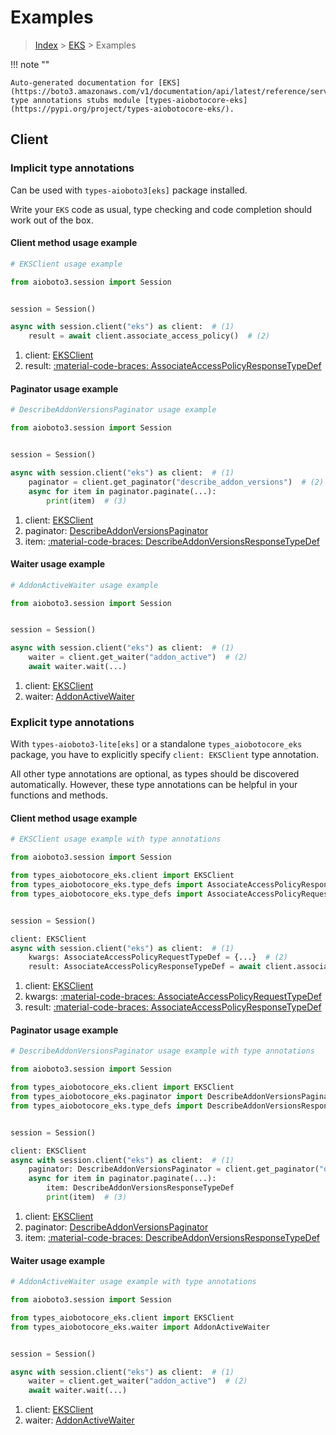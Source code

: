 # Examples

> [Index](../README.md) > [EKS](./README.md) > Examples

!!! note ""

    Auto-generated documentation for [EKS](https://boto3.amazonaws.com/v1/documentation/api/latest/reference/services/eks.html#eks)
    type annotations stubs module [types-aiobotocore-eks](https://pypi.org/project/types-aiobotocore-eks/).

## Client

### Implicit type annotations

Can be used with `types-aioboto3[eks]` package installed.

Write your `EKS` code as usual,
type checking and code completion should work out of the box.



#### Client method usage example

```python
# EKSClient usage example

from aioboto3.session import Session


session = Session()

async with session.client("eks") as client:  # (1)
    result = await client.associate_access_policy()  # (2)
```

1. client: [EKSClient](./client.md)
2. result: [:material-code-braces: AssociateAccessPolicyResponseTypeDef](./type_defs.md#associateaccesspolicyresponsetypedef)



#### Paginator usage example

```python
# DescribeAddonVersionsPaginator usage example

from aioboto3.session import Session


session = Session()

async with session.client("eks") as client:  # (1)
    paginator = client.get_paginator("describe_addon_versions")  # (2)
    async for item in paginator.paginate(...):
        print(item)  # (3)
```

1. client: [EKSClient](./client.md)
2. paginator: [DescribeAddonVersionsPaginator](./paginators.md#describeaddonversionspaginator)
3. item: [:material-code-braces: DescribeAddonVersionsResponseTypeDef](./type_defs.md#describeaddonversionsresponsetypedef)



#### Waiter usage example

```python
# AddonActiveWaiter usage example

from aioboto3.session import Session


session = Session()

async with session.client("eks") as client:  # (1)
    waiter = client.get_waiter("addon_active")  # (2)
    await waiter.wait(...)
```

1. client: [EKSClient](./client.md)
2. waiter: [AddonActiveWaiter](./waiters.md#addonactivewaiter)


### Explicit type annotations

With `types-aioboto3-lite[eks]`
or a standalone `types_aiobotocore_eks` package, you have to explicitly specify
`client: EKSClient` type annotation.

All other type annotations are optional, as types should be discovered automatically.
However, these type annotations can be helpful in your functions and methods.


#### Client method usage example

```python
# EKSClient usage example with type annotations

from aioboto3.session import Session

from types_aiobotocore_eks.client import EKSClient
from types_aiobotocore_eks.type_defs import AssociateAccessPolicyResponseTypeDef
from types_aiobotocore_eks.type_defs import AssociateAccessPolicyRequestTypeDef


session = Session()

client: EKSClient
async with session.client("eks") as client:  # (1)
    kwargs: AssociateAccessPolicyRequestTypeDef = {...}  # (2)
    result: AssociateAccessPolicyResponseTypeDef = await client.associate_access_policy(**kwargs)  # (3)
```

1. client: [EKSClient](./client.md)
2. kwargs: [:material-code-braces: AssociateAccessPolicyRequestTypeDef](./type_defs.md#associateaccesspolicyrequesttypedef)
3. result: [:material-code-braces: AssociateAccessPolicyResponseTypeDef](./type_defs.md#associateaccesspolicyresponsetypedef)



#### Paginator usage example

```python
# DescribeAddonVersionsPaginator usage example with type annotations

from aioboto3.session import Session

from types_aiobotocore_eks.client import EKSClient
from types_aiobotocore_eks.paginator import DescribeAddonVersionsPaginator
from types_aiobotocore_eks.type_defs import DescribeAddonVersionsResponseTypeDef


session = Session()

client: EKSClient
async with session.client("eks") as client:  # (1)
    paginator: DescribeAddonVersionsPaginator = client.get_paginator("describe_addon_versions")  # (2)
    async for item in paginator.paginate(...):
        item: DescribeAddonVersionsResponseTypeDef
        print(item)  # (3)
```

1. client: [EKSClient](./client.md)
2. paginator: [DescribeAddonVersionsPaginator](./paginators.md#describeaddonversionspaginator)
3. item: [:material-code-braces: DescribeAddonVersionsResponseTypeDef](./type_defs.md#describeaddonversionsresponsetypedef)



#### Waiter usage example

```python
# AddonActiveWaiter usage example with type annotations

from aioboto3.session import Session

from types_aiobotocore_eks.client import EKSClient
from types_aiobotocore_eks.waiter import AddonActiveWaiter


session = Session()

async with session.client("eks") as client:  # (1)
    waiter = client.get_waiter("addon_active")  # (2)
    await waiter.wait(...)
```

1. client: [EKSClient](./client.md)
2. waiter: [AddonActiveWaiter](./waiters.md#addonactivewaiter)


